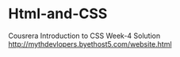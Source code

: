 # Html-and-CSS
Cousrera Introduction to CSS Week-4 Solution
http://mythdevlopers.byethost5.com/website.html
